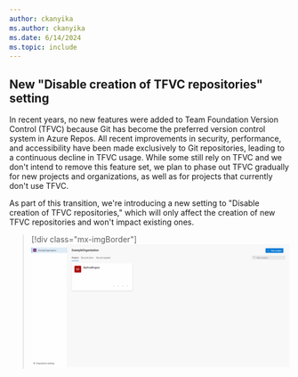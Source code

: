 ```yaml
---
author: ckanyika
ms.author: ckanyika
ms.date: 6/14/2024
ms.topic: include
---
```


## New "Disable creation of TFVC repositories" setting

In recent years, no new features were added to Team Foundation Version Control (TFVC) because Git has become the preferred version control system in Azure Repos. All recent improvements in security, performance, and accessibility have been made exclusively to Git repositories, leading to a continuous decline in TFVC usage. While some  still rely on TFVC and we don't intend to remove this feature set, we plan to phase out TFVC gradually for new projects and organizations, as well as for projects that currently don't use TFVC.

As part of this transition, we're introducing a new setting to "Disable creation of TFVC repositories," which will only affect the creation of new TFVC repositories and won't impact existing ones.


> [!div class="mx-imgBorder"]
> ![Gif to demo Disable creation of TFVC repositories.](../../media/240-repos-01.gif "gif to Disable creation of TFVC repositories")
